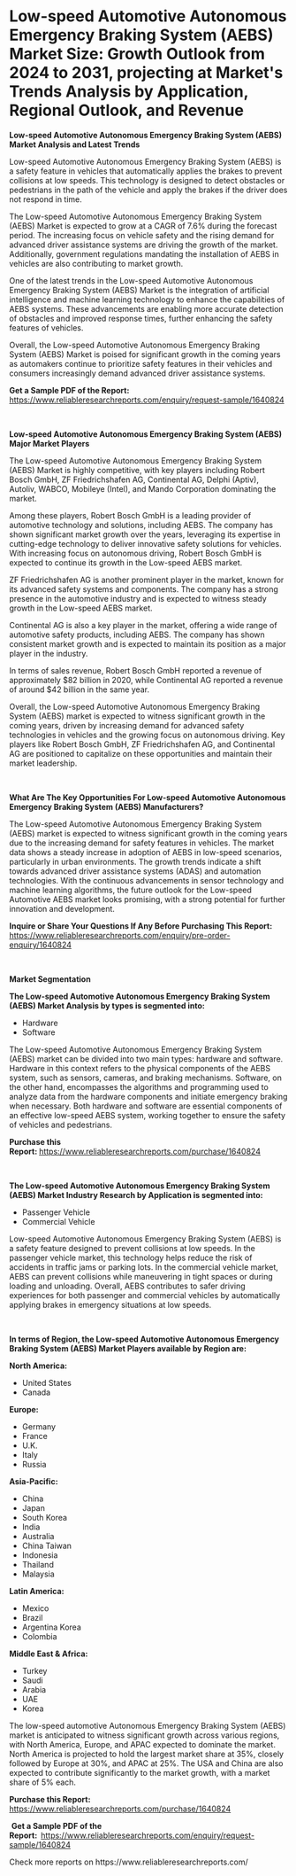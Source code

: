 <p><h1>Low-speed Automotive Autonomous Emergency Braking System (AEBS) Market Size: Growth Outlook from 2024 to 2031, projecting at Market's Trends Analysis by Application, Regional Outlook, and Revenue</h1></p><p><strong>Low-speed Automotive Autonomous Emergency Braking System (AEBS) Market Analysis and Latest Trends</strong></p>
<p><p>Low-speed Automotive Autonomous Emergency Braking System (AEBS) is a safety feature in vehicles that automatically applies the brakes to prevent collisions at low speeds. This technology is designed to detect obstacles or pedestrians in the path of the vehicle and apply the brakes if the driver does not respond in time.</p><p>The Low-speed Automotive Autonomous Emergency Braking System (AEBS) Market is expected to grow at a CAGR of 7.6% during the forecast period. The increasing focus on vehicle safety and the rising demand for advanced driver assistance systems are driving the growth of the market. Additionally, government regulations mandating the installation of AEBS in vehicles are also contributing to market growth.</p><p>One of the latest trends in the Low-speed Automotive Autonomous Emergency Braking System (AEBS) Market is the integration of artificial intelligence and machine learning technology to enhance the capabilities of AEBS systems. These advancements are enabling more accurate detection of obstacles and improved response times, further enhancing the safety features of vehicles.</p><p>Overall, the Low-speed Automotive Autonomous Emergency Braking System (AEBS) Market is poised for significant growth in the coming years as automakers continue to prioritize safety features in their vehicles and consumers increasingly demand advanced driver assistance systems.</p></p>
<p><strong>Get a Sample PDF of the Report:&nbsp;</strong> <a href="https://www.reliableresearchreports.com/enquiry/request-sample/1640824">https://www.reliableresearchreports.com/enquiry/request-sample/1640824</a></p>
<p>&nbsp;</p>
<p><strong>Low-speed Automotive Autonomous Emergency Braking System (AEBS) Major Market Players</strong></p>
<p><p>The Low-speed Automotive Autonomous Emergency Braking System (AEBS) Market is highly competitive, with key players including Robert Bosch GmbH, ZF Friedrichshafen AG, Continental AG, Delphi (Aptiv), Autoliv, WABCO, Mobileye (Intel), and Mando Corporation dominating the market.</p><p>Among these players, Robert Bosch GmbH is a leading provider of automotive technology and solutions, including AEBS. The company has shown significant market growth over the years, leveraging its expertise in cutting-edge technology to deliver innovative safety solutions for vehicles. With increasing focus on autonomous driving, Robert Bosch GmbH is expected to continue its growth in the Low-speed AEBS market.</p><p>ZF Friedrichshafen AG is another prominent player in the market, known for its advanced safety systems and components. The company has a strong presence in the automotive industry and is expected to witness steady growth in the Low-speed AEBS market.</p><p>Continental AG is also a key player in the market, offering a wide range of automotive safety products, including AEBS. The company has shown consistent market growth and is expected to maintain its position as a major player in the industry.</p><p>In terms of sales revenue, Robert Bosch GmbH reported a revenue of approximately $82 billion in 2020, while Continental AG reported a revenue of around $42 billion in the same year.</p><p>Overall, the Low-speed Automotive Autonomous Emergency Braking System (AEBS) market is expected to witness significant growth in the coming years, driven by increasing demand for advanced safety technologies in vehicles and the growing focus on autonomous driving. Key players like Robert Bosch GmbH, ZF Friedrichshafen AG, and Continental AG are positioned to capitalize on these opportunities and maintain their market leadership.</p></p>
<p>&nbsp;</p>
<p><strong>What Are The Key Opportunities For Low-speed Automotive Autonomous Emergency Braking System (AEBS) Manufacturers?</strong></p>
<p><p>The Low-speed Automotive Autonomous Emergency Braking System (AEBS) market is expected to witness significant growth in the coming years due to the increasing demand for safety features in vehicles. The market data shows a steady increase in adoption of AEBS in low-speed scenarios, particularly in urban environments. The growth trends indicate a shift towards advanced driver assistance systems (ADAS) and automation technologies. With the continuous advancements in sensor technology and machine learning algorithms, the future outlook for the Low-speed Automotive AEBS market looks promising, with a strong potential for further innovation and development.</p></p>
<p><strong>Inquire or Share Your Questions If Any Before Purchasing This Report:</strong> <a href="https://www.reliableresearchreports.com/enquiry/pre-order-enquiry/1640824">https://www.reliableresearchreports.com/enquiry/pre-order-enquiry/1640824</a></p>
<p>&nbsp;</p>
<p><strong>Market Segmentation</strong></p>
<p><strong>The Low-speed Automotive Autonomous Emergency Braking System (AEBS) Market Analysis by types is segmented into:</strong></p>
<p><ul><li>Hardware</li><li>Software</li></ul></p>
<p><p>The Low-speed Automotive Autonomous Emergency Braking System (AEBS) market can be divided into two main types: hardware and software. Hardware in this context refers to the physical components of the AEBS system, such as sensors, cameras, and braking mechanisms. Software, on the other hand, encompasses the algorithms and programming used to analyze data from the hardware components and initiate emergency braking when necessary. Both hardware and software are essential components of an effective low-speed AEBS system, working together to ensure the safety of vehicles and pedestrians.</p></p>
<p><strong>Purchase this Report:&nbsp;</strong><a href="https://www.reliableresearchreports.com/purchase/1640824">https://www.reliableresearchreports.com/purchase/1640824</a></p>
<p>&nbsp;</p>
<p><strong>The Low-speed Automotive Autonomous Emergency Braking System (AEBS) Market Industry Research by Application is segmented into:</strong></p>
<p><ul><li>Passenger Vehicle</li><li>Commercial Vehicle</li></ul></p>
<p><p>Low-speed Automotive Autonomous Emergency Braking System (AEBS) is a safety feature designed to prevent collisions at low speeds. In the passenger vehicle market, this technology helps reduce the risk of accidents in traffic jams or parking lots. In the commercial vehicle market, AEBS can prevent collisions while maneuvering in tight spaces or during loading and unloading. Overall, AEBS contributes to safer driving experiences for both passenger and commercial vehicles by automatically applying brakes in emergency situations at low speeds.</p></p>
<p>&nbsp;</p>
<p><strong>In terms of Region, the Low-speed Automotive Autonomous Emergency Braking System (AEBS) Market Players available by Region are:</strong></p>
<p>
    <p> <strong> North America: </strong>
        <ul>
            <li>United States</li>
            <li>Canada</li>
        </ul>
        </p> 
    <p> <strong> Europe: </strong>
        <ul>
            <li>Germany</li>
            <li>France</li>
            <li>U.K.</li>
            <li>Italy</li>
            <li>Russia</li>
        </ul>
        </p> 
    <p> <strong> Asia-Pacific: </strong>
        <ul>
            <li>China</li>
            <li>Japan</li>
            <li>South Korea</li>
            <li>India</li>
            <li>Australia</li>
            <li>China Taiwan</li>
            <li>Indonesia</li>
            <li>Thailand</li>
            <li>Malaysia</li>
        </ul>
        </p> 
    <p> <strong> Latin America: </strong>
        <ul>
            <li>Mexico</li>
            <li>Brazil</li>
            <li>Argentina Korea</li>
            <li>Colombia</li>
        </ul>
        </p> 
    <p> <strong> Middle East & Africa: </strong>
        <ul>
            <li>Turkey</li>
            <li>Saudi</li>
            <li>Arabia</li>
            <li>UAE</li>
            <li>Korea</li>
        </ul>
    </p>
    </p>
<p><p>The low-speed automotive Autonomous Emergency Braking System (AEBS) market is anticipated to witness significant growth across various regions, with North America, Europe, and APAC expected to dominate the market. North America is projected to hold the largest market share at 35%, closely followed by Europe at 30%, and APAC at 25%. The USA and China are also expected to contribute significantly to the market growth, with a market share of 5% each.</p></p>
<p><strong>Purchase this Report: </strong><a href="https://www.reliableresearchreports.com/purchase/1640824">https://www.reliableresearchreports.com/purchase/1640824</a></p>
<p>&nbsp;<strong>Get a Sample PDF of the Report:&nbsp;&nbsp;</strong><a href="https://www.reliableresearchreports.com/enquiry/request-sample/1640824">https://www.reliableresearchreports.com/enquiry/request-sample/1640824</a></p>
<p><strong></strong></p>
<p>Check more reports on https://www.reliableresearchreports.com/</p>